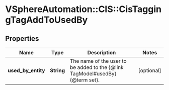 # VSphereAutomation::CIS::CisTaggingTagAddToUsedBy

## Properties
Name | Type | Description | Notes
------------ | ------------- | ------------- | -------------
**used_by_entity** | **String** | The name of the user to be added to the {@link TagModel#usedBy} {@term set}. | [optional] 


